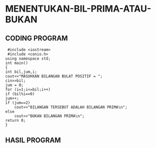 # MENENTUKAN-BIL-PRIMA-ATAU-BUKAN


## CODING PROGRAM

     #include <iostream>
     #include <conio.h>
    using namespace std;
    int main()
    {
    int bil,jum,i;
    cout<<"MASUKKAN BILANGAN BULAT POSITIF = ";
    cin>>bil;
    jum = 0;
    for (i=1;i<=bil;i++)
    if (bil%i==0)
    jum++;
    if (jum==2)
        cout<<"BILANGAN TERSEBUT ADALAH BILANGAN PRIMA\n";
    else
        cout<<"BUKAN BILANGAN PRIMA\n";
    return 0;
    }



## HASIL PROGRAM
